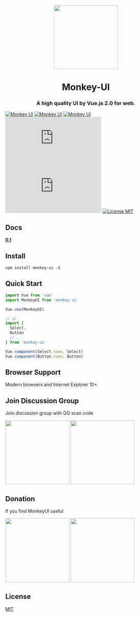 <p align="center">
  <a href="https://ant.design">
    <img width="200" src="https://chengllnice.github.io/static/images/monkey-ui/monkey-ui.svg">
  </a>
</p>

<h1 align="center">Monkey-UI</h1>
<h3 align="center">A high quality UI by Vue.js 2.0 for web.</h3>


[![Monkey UI](https://travis-ci.com/chengllNice/monkey-ui.svg?branch=master&status=passed)](https://www.npmjs.com/package/monkey-view)
[![Monkey UI](https://img.shields.io/npm/dm/monkey-ui?color=brightgreen)](hhttps://www.npmjs.com/package/monkey-view)
[![Monkey UI](https://img.shields.io/npm/v/monkey-view?color=blue)](hhttps://www.npmjs.com/package/monkey-view)
[![Monkey UI](https://img.badgesize.io/https:/unpkg.com/monkey-view@0.1.0/dist/monkey-ui.min.js?compression=gzip&label=gzip%20size:%20JS)](hhttps://www.npmjs.com/package/monkey-view)
[![Monkey UI](https://img.badgesize.io/https:/unpkg.com/monkey-view@0.1.0/dist/styles/monkey-ui.css?label=gzip%20size%3A%20CSS&compression=gzip)](hhttps://www.npmjs.com/package/monkey-view)
[![License MIT](https://img.shields.io/badge/License-MIT-green)](License)

## Docs

**[0.1](https://chengllnice.github.io/monkey-ui/)**


## Install
```shell
npm install monkey-ui -S
```

## Quick Start
``` javascript
import Vue from 'vue'
import MonkeyUI from 'monkey-ui'

Vue.use(MonkeyUI)

// or
import {
  Select,
  Button
  // ...
} from 'monkey-ui'

Vue.component(Select.name, Select)
Vue.component(Button.name, Button)
```

## Browser Support
Modern browsers and Internet Explorer 10+.


## Join Discussion Group

Join discussion group with QQ scan code

<img width="200" src="https://chengllnice.github.io/static/images/monkey-ui/monkey-ui-qq.jpg" />
<img width="200" src="https://chengllnice.github.io/static/images/monkey-ui/monkey-ui-wechat.png" />


## Donation

If you find MonkeyUI useful

<img width="200" src="https://chengllnice.github.io/static/images/monkey-ui/monkey-ui-pay-wechat.png" />
<img width="200" src="https://chengllnice.github.io/static/images/monkey-ui/monkey-ui-pay-al.jpg" />


## License
[MIT](LICENSE)

